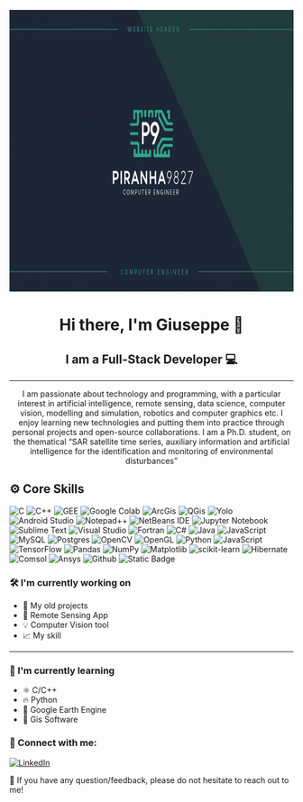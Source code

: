 <p align="center">
  <img src="Logo.jpg" alt="GCR Logo"  width="1100" height="500">
</p>
<h1 align="center"> Hi there, I'm Giuseppe 👋</h1>
<h2 align="center"> I am a Full-Stack Developer 💻 </h2>

---
<p align="center">
  I am passionate about technology and programming, with a particular interest in artificial intelligence, remote sensing, data science, computer vision, modelling and simulation, robotics and computer graphics etc. I enjoy learning new technologies and putting them into practice through personal projects and open-source collaborations. I am a Ph.D. student, on the thematical “SAR satellite time series, auxiliary information and artificial intelligence for the identification and monitoring of environmental disturbances”
</p>


## ⚙️ Core Skills
![C](https://img.shields.io/badge/c-%2300599C.svg?style=for-the-badge&logo=c&logoColor=white)
![C++](https://img.shields.io/badge/c++-%2300599C.svg?style=for-the-badge&logo=c%2B%2B&logoColor=white)
![GEE](https://img.shields.io/badge/Google%20Earth%20Engine-4285F4.svg?style=for-the-badge&logo=Google-Earth-Engine&logoColor=white)
![Google Colab](https://img.shields.io/badge/Google%20Colab-%23F9A825.svg?style=for-the-badge&logo=googlecolab&logoColor=white)
![ArcGis](https://img.shields.io/badge/ArcGIS-2C7AC3.svg?style=for-the-badge&logo=ArcGIS&logoColor=white)
![QGis](https://img.shields.io/badge/Qgis-589632.svg?style=for-the-badge&logo=Qgis&logoColor=white)
![Yolo](https://img.shields.io/badge/YOLO-111F68.svg?style=for-the-badge&logo=YOLO&logoColor=white)
![Android Studio](https://img.shields.io/badge/android%20studio-346ac1?style=for-the-badge&logo=android%20studio&logoColor=white)
![Notepad++](https://img.shields.io/badge/Notepad++-90E59A.svg?style=for-the-badge&logo=notepad%2b%2b&logoColor=black)
![NetBeans IDE](https://img.shields.io/badge/NetBeansIDE-1B6AC6.svg?style=for-the-badge&logo=apache-netbeans-ide&logoColor=white)
![Jupyter Notebook](https://img.shields.io/badge/jupyter-%23FA0F00.svg?style=for-the-badge&logo=jupyter&logoColor=white)
![Sublime Text](https://img.shields.io/badge/sublime_text-%23575757.svg?style=for-the-badge&logo=sublime-text&logoColor=important)
![Visual Studio](https://img.shields.io/badge/Visual%20Studio-5C2D91.svg?style=for-the-badge&logo=visual-studio&logoColor=white)
![Fortran](https://img.shields.io/badge/Fortran-%23734F96.svg?style=for-the-badge&logo=fortran&logoColor=white)
![C#](https://img.shields.io/badge/c%23-%23239120.svg?style=for-the-badge&logo=csharp&logoColor=white)
![Java](https://img.shields.io/badge/java-%23ED8B00.svg?style=for-the-badge&logo=openjdk&logoColor=white)
![JavaScript](https://img.shields.io/badge/javascript-%23323330.svg?style=for-the-badge&logo=javascript&logoColor=%23F7DF1E)
![MySQL](https://img.shields.io/badge/mysql-4479A1.svg?style=for-the-badge&logo=mysql&logoColor=white)
![Postgres](https://img.shields.io/badge/postgres-%23316192.svg?style=for-the-badge&logo=postgresql&logoColor=white)
![OpenCV](https://img.shields.io/badge/opencv-%23white.svg?style=for-the-badge&logo=opencv&logoColor=white)
![OpenGL](https://img.shields.io/badge/OpenGL-%23FFFFFF.svg?style=for-the-badge&logo=opengl)
![Python](https://img.shields.io/badge/python-3670A0?style=for-the-badge&logo=python&logoColor=ffdd54) 
![JavaScript](https://img.shields.io/badge/javascript-%23323330.svg?style=for-the-badge&logo=javascript&logoColor=%23F7DF1E)
![TensorFlow](https://img.shields.io/badge/TensorFlow-%23FF6F00.svg?style=for-the-badge&logo=TensorFlow&logoColor=white)
![Pandas](https://img.shields.io/badge/pandas-%23150458.svg?style=for-the-badge&logo=pandas&logoColor=white)
![NumPy](https://img.shields.io/badge/numpy-%23013243.svg?style=for-the-badge&logo=numpy&logoColor=white)
![Matplotlib](https://img.shields.io/badge/Matplotlib-%23ffffff.svg?style=for-the-badge&logo=Matplotlib&logoColor=black)
![scikit-learn](https://img.shields.io/badge/scikit--learn-%23F7931E.svg?style=for-the-badge&logo=scikit-learn&logoColor=white)
![Hibernate](https://img.shields.io/badge/Hibernate-59666C?style=for-the-badge&logo=Hibernate&logoColor=white)
![Comsol](https://img.shields.io/badge/Comsol-368CCB.svg?style=for-the-badge&logo=Comsol&logoColor=white)
![Ansys](https://img.shields.io/badge/Ansys-FFB71B.svg?style=for-the-badge&logo=Ansys&logoColor=black)
![Github](https://img.shields.io/badge/GitHub-181717.svg?style=for-the-badge&logo=GitHub&logoColor=white)
![Static Badge](https://img.shields.io/badge/Matlab-blue?style=for-the-badge)

### 🛠️ I'm currently working on

- 🧰 My old projects  
- 🧪 Remote Sensing App   
- 💡 Computer Vision tool
- 📈 My skill

---

### 🌱 I'm currently learning

- ⚛️ C/C++
- 🔥 Python  
- 🧠 Google Earth Engine  
- 🚀 Gis Software

### 🤝 Connect with me:

[![LinkedIn](https://img.shields.io/badge/LinkedIn-0077B5?style=for-the-badge&logo=linkedin&logoColor=white)](https://it.linkedin.com/in/ciro-giuseppe-riccardi-73b421305?)

💬 If you have any question/feedback, please do not hesitate to reach out to me!

